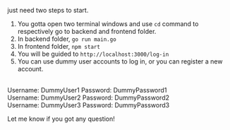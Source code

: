 just need two steps to start.
1. You gotta open two terminal windows and use `cd` command to respectively go to backend and frontend folder.
2. In backend folder, `go run main.go`
3. In frontend folder, `npm start`
4. You will be guided to `http://localhost:3000/log-in`
5. You can use dummy user accounts to log in, or you can register a new account.
<br>
   Username: DummyUser1
   Password: DummyPassword1
<br>
   Username: DummyUser2
   Password: DummyPassword2
<br>
   Username: DummyUser3
   Password: DummyPassword3

Let me know if you got any question!